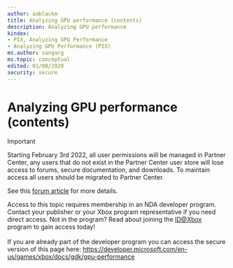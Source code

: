 ```yaml
---
author: aablackm
title: Analyzing GPU performance (contents)
description: Analyzing GPU performance
kindex:
- PIX, Analyzing GPU Performance
- Analyzing GPU Performance (PIX)
ms.author: sangarg
ms.topic: conceptual
edited: 01/08/2020
security: secure
---
```


# Analyzing GPU performance (contents)
> [!IMPORTANT]
> Starting February 3rd 2022, all user permissions will be managed in Partner Center, any users that do not exist in the Partner Center user store will lose access to forums, secure documentation, and downloads. To maintain access all users should be migrated to Partner Center. <p></p>See this <a href="https://forums.xboxlive.com/articles/132187/breaking-change-user-access-for-forums-secure-docu.html">forum article</a> for more details.  

 Access to this topic requires membership in an NDA developer program. Contact your publisher or your Xbox program representative if you need direct access. Not in the program? Read about joining the <a href="https://www.xbox.com/Developers/id">ID@Xbox</a> program to gain access today!  <br/><br/>If you are already part of the developer program you can access the secure version of this page here: <a target="_blank" href="https://developer.microsoft.com/en-us/games/xbox/docs/gdk/gpu-performance">https://developer.microsoft.com/en-us/games/xbox/docs/gdk/gpu-performance</a>